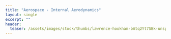 ```yaml
---
title: "Aerospace - Internal Aerodynamics"
layout: single
excerpt: ""
header:
  teaser: /assets/images/stock/thumbs/lawrence-hookham-bAtq2Yt7SBk-unsplash.jpg
---
```





